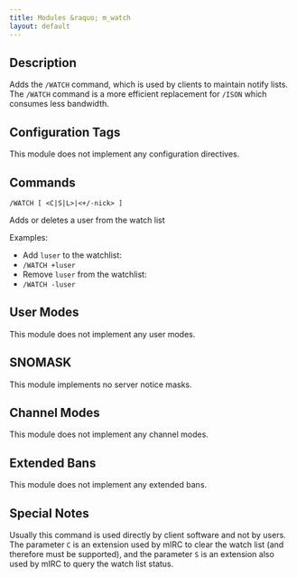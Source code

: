 ```yaml
---
title: Modules &raquo; m_watch
layout: default
---
```


## Description

Adds the `/WATCH` command, which is used by clients to maintain notify lists. The `/WATCH` command is a more 
efficient replacement for `/ISON` which consumes less bandwidth. 

## Configuration Tags

This module does not implement any configuration directives.

## Commands

`/WATCH [ <C|S|L>|<+/-nick> ]`

Adds or deletes a user from the watch list 

Examples:

* Add `luser` to the watchlist:
 * `/WATCH +luser`
* Remove `luser` from the watchlist:
 * `/WATCH -luser`

## User Modes

This module does not implement any user modes.

## SNOMASK

This module implements no server notice masks.

## Channel Modes

This module does not implement any channel modes.

## Extended Bans

This module does not implement any extended bans.

## Special Notes

Usually this command is used directly by client software and not by users. The parameter `C` is an extension used by 
mIRC to clear the watch list (and therefore must be supported), and the parameter `S` is an extension also used by 
mIRC to query the watch list status.
